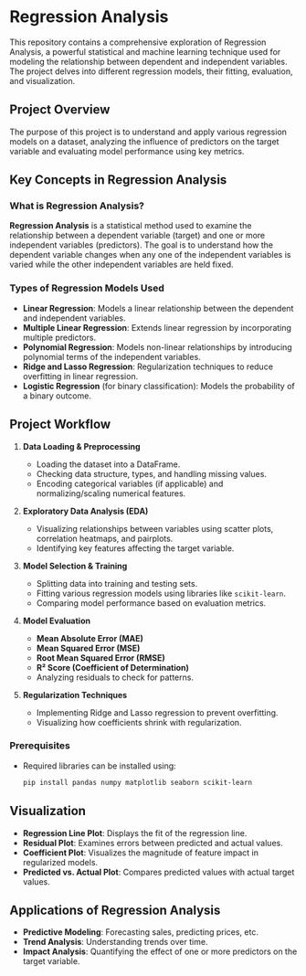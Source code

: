 
# Regression Analysis

This repository contains a comprehensive exploration of Regression Analysis, a powerful statistical and machine learning technique used for modeling the relationship between dependent and independent variables. The project delves into different regression models, their fitting, evaluation, and visualization.

## Project Overview

The purpose of this project is to understand and apply various regression models on a dataset, analyzing the influence of predictors on the target variable and evaluating model performance using key metrics.

## Key Concepts in Regression Analysis

### What is Regression Analysis?

**Regression Analysis** is a statistical method used to examine the relationship between a dependent variable (target) and one or more independent variables (predictors). The goal is to understand how the dependent variable changes when any one of the independent variables is varied while the other independent variables are held fixed.

### Types of Regression Models Used

- **Linear Regression**: Models a linear relationship between the dependent and independent variables.
- **Multiple Linear Regression**: Extends linear regression by incorporating multiple predictors.
- **Polynomial Regression**: Models non-linear relationships by introducing polynomial terms of the independent variables.
- **Ridge and Lasso Regression**: Regularization techniques to reduce overfitting in linear regression.
- **Logistic Regression** (for binary classification): Models the probability of a binary outcome.

## Project Workflow

1. **Data Loading & Preprocessing**
   - Loading the dataset into a DataFrame.
   - Checking data structure, types, and handling missing values.
   - Encoding categorical variables (if applicable) and normalizing/scaling numerical features.

2. **Exploratory Data Analysis (EDA)**
   - Visualizing relationships between variables using scatter plots, correlation heatmaps, and pairplots.
   - Identifying key features affecting the target variable.

3. **Model Selection & Training**
   - Splitting data into training and testing sets.
   - Fitting various regression models using libraries like `scikit-learn`.
   - Comparing model performance based on evaluation metrics.

4. **Model Evaluation**
   - **Mean Absolute Error (MAE)**
   - **Mean Squared Error (MSE)**
   - **Root Mean Squared Error (RMSE)**
   - **R² Score (Coefficient of Determination)**
   - Analyzing residuals to check for patterns.

5. **Regularization Techniques**
   - Implementing Ridge and Lasso regression to prevent overfitting.
   - Visualizing how coefficients shrink with regularization.




### Prerequisites

- Required libraries can be installed using:
  ```bash
  pip install pandas numpy matplotlib seaborn scikit-learn
  ```


## Visualization

- **Regression Line Plot**: Displays the fit of the regression line.
- **Residual Plot**: Examines errors between predicted and actual values.
- **Coefficient Plot**: Visualizes the magnitude of feature impact in regularized models.
- **Predicted vs. Actual Plot**: Compares predicted values with actual target values.

## Applications of Regression Analysis

- **Predictive Modeling**: Forecasting sales, predicting prices, etc.
- **Trend Analysis**: Understanding trends over time.
- **Impact Analysis**: Quantifying the effect of one or more predictors on the target variable.

